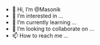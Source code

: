 - 👋 Hi, I’m @Masonik
- 👀 I’m interested in ...
- 🌱 I’m currently learning ...
- 💞️ I’m looking to collaborate on ...
- 📫 How to reach me ...

<!---
Masonik/Masonik is a ✨ special ✨ repository because its `README.md` (this file) appears on your GitHub profile.
You can click the Preview link to take a look at your changes.
--->
